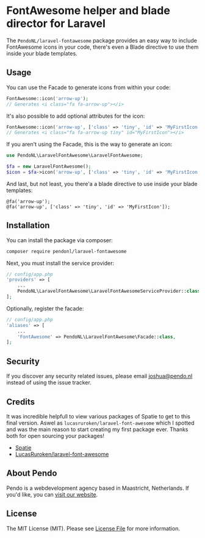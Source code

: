 # FontAwesome helper and blade director for Laravel


The `PendoNL/laravel-fontawesome` package provides an easy way to include FontAwesome icons in your code, there's even a Blade directive to use them inside your blade templates.

## Usage

You can use the Facade to generate icons from within your code:

```php
FontAwesome::icon('arrow-up');
// Generates <i class="fa fa-arrow-up"></i>
```

It's also possible to add optional attributes for the icon:

```php
FontAwesome::icon('arrow-up', ['class' => 'tiny', 'id' => 'MyFirstIcon']);
// Generates <i class="fa fa-arrow-up tiny" id="MyFirstIcon"></i>
```

If you aren't using the Facade, this is the way to generate an icon:

```php
use PendoNL\LaravelFontAwesome\LaravelFontAwesome;

$fa = new LaravelFontAwesome();
$icon = $fa->icon('arrow-up', ['class' => 'tiny', 'id' => 'MyFirstIcon']);
```

And last, but not least, you there'a a blade directive to use inside your blade templates:

```code
@fa('arrow-up');
@fa('arrow-up', ['class' => 'tiny', 'id' => 'MyFirstIcon']);
```


## Installation

You can install the package via composer:

``` bash
composer require pendonl/laravel-fontawesome
```

Next, you must install the service provider:

```php
// config/app.php
'providers' => [
    ...
    PendoNL\LaravelFontAwesome\LaravelFontAwesomeServiceProvider::class,
];
```

Optionally, register the facade:

```php
// config/app.php
'aliases' => [
    ...
    'FontAwesome' => PendoNL\LaravelFontAwesome\Facade::class,
];
```

## Security

If you discover any security related issues, please email joshua@pendo.nl instead of using the issue tracker.

## Credits

It was incredible helpfull to view various packages of Spatie to get to this final version. Aswel as `lucasruroken/laravel-font-awesome` which I spotted and was the main reason to start creating my first package ever. Thanks both for open sourcing your packages!

- [Spatie](https://github.com/spatie)
- [LucasRuroken/laravel-font-awesome](https://github.com/lucasruroken/laravel-font-awesome)

## About Pendo
Pendo is a webdevelopment agency based in Maastricht, Netherlands. If you'd like, you can [visit our website](https://pendo.nl).

## License

The MIT License (MIT). Please see [License File](LICENSE.md) for more information.
